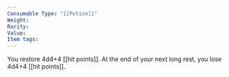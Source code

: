```yaml
---
Consumable Type: "[[Potion]]"
Weight: 
Rarity: 
Value: 
Item tags:
---
```

You restore 4d4+4 [[hit points]]. At the end of your next long rest, you lose 4d4+4 [[hit points]].